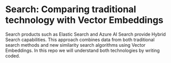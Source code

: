 # Search: Comparing traditional technology with Vector Embeddings
Search products such as Elastic Search and Azure AI Search provide Hybrid Search capabilities. This approach combines data from both traditional search methods and new similarity search algorithms using Vector Embeddings. In this repo we will understand both technologies by writing coded.
